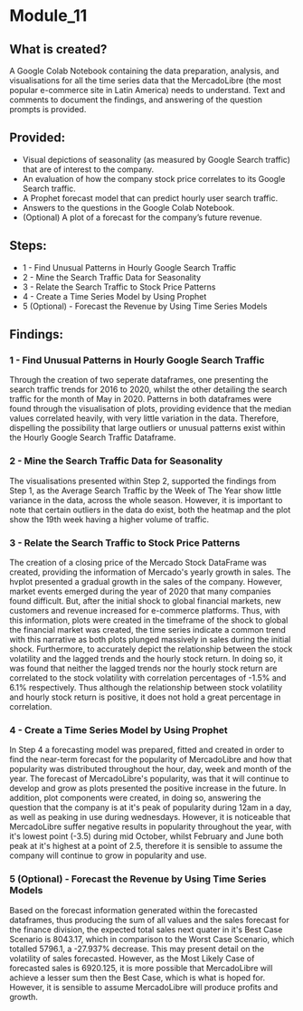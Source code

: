 # Module_11

## What is created?

A Google Colab Notebook containing the data preparation, analysis, and visualisations for all the time series data that the MercadoLibre (the most popular e-commerce site in Latin America) needs to understand. Text and comments to document the findings, and answering of the question prompts is provided.


## Provided: 

- Visual depictions of seasonality (as measured by Google Search traffic) that are of interest to the company.
- An evaluation of how the company stock price correlates to its Google Search traffic.
- A Prophet forecast model that can predict hourly user search traffic.
- Answers to the questions in the Google Colab Notebook.
- (Optional) A plot of a forecast for the company’s future revenue.


## Steps:

- 1 - Find Unusual Patterns in Hourly Google Search Traffic
- 2 - Mine the Search Traffic Data for Seasonality
- 3 - Relate the Search Traffic to Stock Price Patterns
- 4 - Create a Time Series Model by Using Prophet
- 5 (Optional) - Forecast the Revenue by Using Time Series Models


## Findings:

### 1 - Find Unusual Patterns in Hourly Google Search Traffic

Through the creation of two seperate dataframes, one presenting the search traffic trends for 2016 to 2020, whilst the other detailing the search traffic for the month of May in 2020. Patterns in both dataframes were found through the visualisation of plots, providing evidence that the median values correlated heavily, with very little variation in the data. Therefore, dispelling the possibility that large outliers or unusual patterns exist within the Hourly Google Search Traffic Dataframe.

### 2 - Mine the Search Traffic Data for Seasonality

The visualisations presented within Step 2, supported the findings from Step 1, as the Average Search Traffic by the Week of The Year show little variance in the data, across the whole season. However, it is important to note that certain outliers in the data do exist, both the heatmap and the plot show the 19th week having a higher volume of traffic.

### 3 - Relate the Search Traffic to Stock Price Patterns

The creation of a closing price of the Mercado Stock DataFrame was created, providing the information of Mercado's yearly growth in sales. The hvplot presented a gradual growth in the sales of the company. However, market events emerged during the year of 2020 that many companies found difficult. But, after the initial shock to global financial markets, new customers and revenue increased for e-commerce platforms. Thus, with this information, plots were created in the timeframe of the shock to global the financial market was created, the time series indicate a common trend with this narrative as both plots plunged massively in sales during the initial shock. Furthermore, to accurately depict the relationship between the stock volatility and the lagged trends and the hourly stock return. In doing so, it was found that neither the lagged trends nor the hourly stock return are correlated to the stock volatility with correlation percentages of -1.5% and 6.1% respectively. Thus although the relationship between stock volatility and hourly stock return is positive, it does not hold a great percentage in correlation.

### 4 - Create a Time Series Model by Using Prophet

In Step 4 a forecasting model was prepared, fitted and created in order to find the near-term forecast for the popularity of MercadoLibre and how that popularity was distributed throughout the hour, day, week and month of the year. The forecast of MercadoLibre's popularity, was that it will continue to develop and grow as plots presented the positive increase in the future. In addition, plot components were created, in doing so, answering the question that the company is at it's peak of popularity during 12am in a day, as well as peaking in use during wednesdays. However, it is noticeable that MercadoLibre suffer negative results in popularity throughout the year, with it's lowest point (-3.5) during mid October, whilst February and June both peak at it's highest at a point of 2.5, therefore it is sensible to assume the company will continue to grow in popularity and use.

### 5 (Optional) - Forecast the Revenue by Using Time Series Models

Based on the forecast information generated within the forecasted dataframes, thus producing the sum of all values and the sales forecast for the finance division, the expected total sales next quater in it's Best Case Scenario is 8043.17, which in comparison to the Worst Case Scenario, which totalled 5796.1, a -27.937% decrease. This may present detail on the volatility of sales forecasted. However, as the Most Likely Case of forecasted sales is 6920.125, it is more possible that MercadoLibre will achieve a lesser sum then the Best Case, which is what is hoped for. However, it is sensible to assume MercadoLibre will produce profits and growth.
